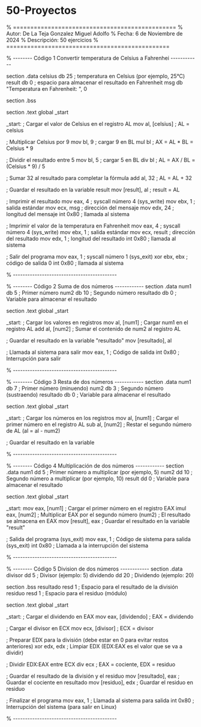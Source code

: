 # 50-Proyectos

 % ===============================================
% Autor: De La Teja Gonzalez Miguel Adolfo
% Fecha: 6 de Noviembre de 2024
% Descripción: 50 ejercicios
% ===============================================

% -------- Código 1 Convertir temperatura de Celsius a Fahrenhei ------------

section .data
    celsius db 25           ; temperatura en Celsius (por ejemplo, 25°C)
    result db 0             ; espacio para almacenar el resultado en Fahrenheit
    msg db "Temperatura en Fahrenheit: ", 0

section .bss

section .text
    global _start

_start:
    ; Cargar el valor de Celsius en el registro AL
    mov al, [celsius]       ; AL = celsius

   ; Multiplicar Celsius por 9
    mov bl, 9               ; cargar 9 en BL
    mul bl                  ; AX = AL * BL = Celsius * 9

  ; Dividir el resultado entre 5
    mov bl, 5               ; cargar 5 en BL
    div bl                  ; AL = AX / BL = (Celsius * 9) / 5

  ; Sumar 32 al resultado para completar la fórmula
    add al, 32              ; AL = AL + 32

  ; Guardar el resultado en la variable result
    mov [result], al        ; result = AL

  ; Imprimir el resultado
    mov eax, 4              ; syscall número 4 (sys_write)
    mov ebx, 1              ; salida estándar
    mov ecx, msg            ; dirección del mensaje
    mov edx, 24             ; longitud del mensaje
    int 0x80                ; llamada al sistema

  ; Imprimir el valor de la temperatura en Fahrenheit
    mov eax, 4              ; syscall número 4 (sys_write)
    mov ebx, 1              ; salida estándar
    mov ecx, result         ; dirección del resultado
    mov edx, 1              ; longitud del resultado
    int 0x80                ; llamada al sistema

   ; Salir del programa
    mov eax, 1              ; syscall número 1 (sys_exit)
    xor ebx, ebx            ; código de salida 0
    int 0x80                ; llamada al sistema

% -------------------------------------------

% -------- Código 2 Suma de dos números	 ------------
 section .data
    num1 db 5       ; Primer número
    num2 db 10      ; Segundo número
    resultado db 0  ; Variable para almacenar el resultado

section .text
    global _start

_start:
    ; Cargar los valores en registros
    mov al, [num1]  ; Cargar num1 en el registro AL
    add al, [num2]  ; Sumar el contenido de num2 al registro AL

  ; Guardar el resultado en la variable "resultado"
    mov [resultado], al

  ; Llamada al sistema para salir
    mov eax, 1      ; Código de salida
    int 0x80        ; Interrupción para salir

% -------------------------------------------

% -------- Código 3 Resta de dos números	 ------------
 section .data
    num1 db 7      ; Primer número (minuendo)
    num2 db 3      ; Segundo número (sustraendo)
    resultado db 0 ; Variable para almacenar el resultado

section .text
    global _start

_start:
    ; Cargar los números en los registros
    mov al, [num1] ; Cargar el primer número en el registro AL
    sub al, [num2] ; Restar el segundo número de AL (al = al - num2)

  ; Guardar el resultado en la variable

% -------------------------------------------

% -------- Código 4 Multiplicación de dos números	 ------------
 section .data
    num1 dd 5           ; Primer número a multiplicar (por ejemplo, 5)
    num2 dd 10          ; Segundo número a multiplicar (por ejemplo, 10)
    result dd 0         ; Variable para almacenar el resultado

section .text
    global _start

_start:
    mov eax, [num1]     ; Cargar el primer número en el registro EAX
    imul eax, [num2]    ; Multiplicar EAX por el segundo número (num2)
                        ; El resultado se almacena en EAX
    mov [result], eax   ; Guardar el resultado en la variable "result"

  ; Salida del programa (sys_exit)
    mov eax, 1          ; Código de sistema para salida (sys_exit)
    int 0x80            ; Llamada a la interrupción del sistema

% -------------------------------------------

% -------- Código 5 Division de dos números	 ------------
 section .data
    divisor dd 5          ; Divisor (ejemplo: 5)
    dividendo dd 20       ; Dividendo (ejemplo: 20)

section .bss
    resultado resd 1      ; Espacio para el resultado de la división
    residuo resd 1        ; Espacio para el residuo (módulo)

section .text
    global _start

_start:
    ; Cargar el dividendo en EAX
    mov eax, [dividendo]   ; EAX = dividendo

  ; Cargar el divisor en ECX
    mov ecx, [divisor]     ; ECX = divisor

  ; Preparar EDX para la división (debe estar en 0 para evitar restos anteriores)
    xor edx, edx           ; Limpiar EDX (EDX:EAX es el valor que se va a dividir)

  ; Dividir EDX:EAX entre ECX
    div ecx                ; EAX = cociente, EDX = residuo

  ; Guardar el resultado de la división y el residuo
    mov [resultado], eax   ; Guardar el cociente en resultado
    mov [residuo], edx     ; Guardar el residuo en residuo

  ; Finalizar el programa
    mov eax, 1             ; Llamada al sistema para salida
    int 0x80               ; Interrupción del sistema (para salir en Linux)

% -------------------------------------------
